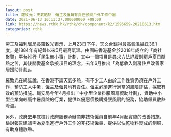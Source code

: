 ```yaml
---
layout: post
title: 羅致光：天氣酷熱　僱主及僱員有責任預防戶外工作中暑
date: 2021-06-13 10:11:27.000000000 +08:00
link: https://news.rthk.hk/rthk/ch/component/k2/1595659-20210613.htm
categories: rthk
---
```


勞工及福利局局長羅致光表示，上月23日下午，天文台錄得最高氣溫攝氏36.1度，是1884年有紀錄以來5月最高氣溫。由團結香港基金於2018年成立的「商社聚賢」平台推行「民生無小事」計劃，其中一個項目是尋求方法紓緩劏房戶夏日酷熱之苦，其後關愛基金承接項目的理念，去年6月推出「為低收入劏房住戶改善家居援助計劃」。

羅致光在網誌說，在香港不論天氣多熱，有不少工人由於工作性質仍須在戶外工作，預防工人中暑，僱主及僱員均有責任。僱主必須進行適當的風險評估，採取有效的預防措施。職安局今年4月推出「中小型企業掛腰風扇資助計劃」，資助中小型企業向較高中暑風險的行業，提供以優惠價換購掛腰風扇的服務，協助僱員散熱降溫。

另外，政府去年底檢討政府服務承辦商非技術僱員自前年4月起實施的改善措施，檢討報告建議需為夏季進行戶外工作的非技術僱員，提供以快乾物料製成的制服，有助身體散熱。

